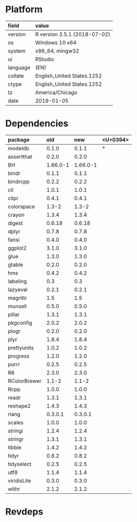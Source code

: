 # Platform

|field    |value                        |
|:--------|:----------------------------|
|version  |R version 3.5.1 (2018-07-02) |
|os       |Windows 10 x64               |
|system   |x86_64, mingw32              |
|ui       |RStudio                      |
|language |(EN)                         |
|collate  |English_United States.1252   |
|ctype    |English_United States.1252   |
|tz       |America/Chicago              |
|date     |2019-01-05                   |

# Dependencies

|package      |old      |new      |<U+0394>  |
|:------------|:--------|:--------|:--|
|modeldb      |0.1.0    |0.1.1    |*  |
|assertthat   |0.2.0    |0.2.0    |   |
|BH           |1.66.0-1 |1.66.0-1 |   |
|bindr        |0.1.1    |0.1.1    |   |
|bindrcpp     |0.2.2    |0.2.2    |   |
|cli          |1.0.1    |1.0.1    |   |
|clipr        |0.4.1    |0.4.1    |   |
|colorspace   |1.3-2    |1.3-2    |   |
|crayon       |1.3.4    |1.3.4    |   |
|digest       |0.6.18   |0.6.18   |   |
|dplyr        |0.7.8    |0.7.8    |   |
|fansi        |0.4.0    |0.4.0    |   |
|ggplot2      |3.1.0    |3.1.0    |   |
|glue         |1.3.0    |1.3.0    |   |
|gtable       |0.2.0    |0.2.0    |   |
|hms          |0.4.2    |0.4.2    |   |
|labeling     |0.3      |0.3      |   |
|lazyeval     |0.2.1    |0.2.1    |   |
|magrittr     |1.5      |1.5      |   |
|munsell      |0.5.0    |0.5.0    |   |
|pillar       |1.3.1    |1.3.1    |   |
|pkgconfig    |2.0.2    |2.0.2    |   |
|plogr        |0.2.0    |0.2.0    |   |
|plyr         |1.8.4    |1.8.4    |   |
|prettyunits  |1.0.2    |1.0.2    |   |
|progress     |1.2.0    |1.2.0    |   |
|purrr        |0.2.5    |0.2.5    |   |
|R6           |2.3.0    |2.3.0    |   |
|RColorBrewer |1.1-2    |1.1-2    |   |
|Rcpp         |1.0.0    |1.0.0    |   |
|readr        |1.3.1    |1.3.1    |   |
|reshape2     |1.4.3    |1.4.3    |   |
|rlang        |0.3.0.1  |0.3.0.1  |   |
|scales       |1.0.0    |1.0.0    |   |
|stringi      |1.2.4    |1.2.4    |   |
|stringr      |1.3.1    |1.3.1    |   |
|tibble       |1.4.2    |1.4.2    |   |
|tidyr        |0.8.2    |0.8.2    |   |
|tidyselect   |0.2.5    |0.2.5    |   |
|utf8         |1.1.4    |1.1.4    |   |
|viridisLite  |0.3.0    |0.3.0    |   |
|withr        |2.1.2    |2.1.2    |   |

# Revdeps

